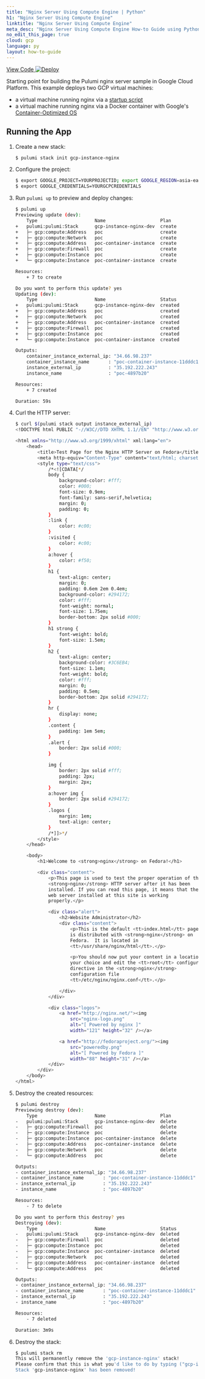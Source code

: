 ```yaml
---
title: "Nginx Server Using Compute Engine | Python"
h1: "Nginx Server Using Compute Engine"
linktitle: "Nginx Server Using Compute Engine"
meta_desc: "Nginx Server Using Compute Engine How-to Guide using Python"
no_edit_this_page: true
cloud: gcp
language: py
layout: how-to-guide
---
```


<!-- WARNING: this page was generated by a tool. Do not edit it by hand. -->
<!-- To change it, please see https://github.com/pulumi/docs/tree/master/tools/mktutorial. -->

<p class="mb-4 flex">
    <a class="flex flex-wrap items-center rounded-md font-display text-lg text-white bg-blue-600 border-2 border-blue-600 px-2 mr-2 whitespace-no-wrap hover:text-white" style="height: 45px;" href="https://github.com/pulumi/examples/tree/master/gcp-py-instance-nginx" target="_blank">
        <span><i class="fab fa-github pr-2"></i> View Code</span>
    </a>
    <a href="https://app.pulumi.com/new?template=https://github.com/pulumi/examples/blob/master/gcp-py-instance-nginx/README.md" target="_blank">
        <img src="https://get.pulumi.com/new/button.svg" alt="Deploy">
    </a>
</p>


Starting point for building the Pulumi nginx server sample in Google Cloud Platform.
This example deploys two GCP virtual machines:

- a virtual machine running nginx via a [startup script](https://cloud.google.com/compute/docs/startupscript)
- a virtual machine running nginx via a Docker container with Google's 
[Container-Optimized OS](https://cloud.google.com/container-optimized-os/docs)

## Running the App

1. Create a new stack:

    ```bash
    $ pulumi stack init gcp-instance-nginx
    ```

1. Configure the project:

    ```bash
    $ export GOOGLE_PROJECT=YOURPROJECTID; export GOOGLE_REGION=asia-east1; export GOOGLE_ZONE=asia-east1-a;
    $ export GOOGLE_CREDENTIALS=YOURGCPCREDENTIALS
    ```

1. Run `pulumi up` to preview and deploy changes:

    ```bash
    $ pulumi up
    Previewing update (dev):
        Type                     Name                    Plan       
    +   pulumi:pulumi:Stack      gcp-instance-nginx-dev  create     
    +   ├─ gcp:compute:Address   poc                     create     
    +   ├─ gcp:compute:Network   poc                     create     
    +   ├─ gcp:compute:Address   poc-container-instance  create     
    +   ├─ gcp:compute:Firewall  poc                     create     
    +   ├─ gcp:compute:Instance  poc                     create     
    +   └─ gcp:compute:Instance  poc-container-instance  create     
    
    Resources:
        + 7 to create

    Do you want to perform this update? yes
    Updating (dev):
        Type                     Name                    Status      
    +   pulumi:pulumi:Stack      gcp-instance-nginx-dev  created     
    +   ├─ gcp:compute:Address   poc                     created     
    +   ├─ gcp:compute:Network   poc                     created     
    +   ├─ gcp:compute:Address   poc-container-instance  created     
    +   ├─ gcp:compute:Firewall  poc                     created     
    +   ├─ gcp:compute:Instance  poc                     created     
    +   └─ gcp:compute:Instance  poc-container-instance  created     
    
    Outputs:
        container_instance_external_ip: "34.66.98.237"
        container_instance_name       : "poc-container-instance-11dddc1"
        instance_external_ip          : "35.192.222.243"
        instance_name                 : "poc-4897b20"

    Resources:
        + 7 created

    Duration: 59s
    ```

1. Curl the HTTP server:

    ```bash
    $ curl $(pulumi stack output instance_external_ip)
    <!DOCTYPE html PUBLIC "-//W3C//DTD XHTML 1.1//EN" "http://www.w3.org/TR/xhtml11/DTD/xhtml11.dtd">

    <html xmlns="http://www.w3.org/1999/xhtml" xml:lang="en">
        <head>
            <title>Test Page for the Nginx HTTP Server on Fedora</title>
            <meta http-equiv="Content-Type" content="text/html; charset=UTF-8" />
            <style type="text/css">
                /*<![CDATA[*/
                body {
                    background-color: #fff;
                    color: #000;
                    font-size: 0.9em;
                    font-family: sans-serif,helvetica;
                    margin: 0;
                    padding: 0;
                }
                :link {
                    color: #c00;
                }
                :visited {
                    color: #c00;
                }
                a:hover {
                    color: #f50;
                }
                h1 {
                    text-align: center;
                    margin: 0;
                    padding: 0.6em 2em 0.4em;
                    background-color: #294172;
                    color: #fff;
                    font-weight: normal;
                    font-size: 1.75em;
                    border-bottom: 2px solid #000;
                }
                h1 strong {
                    font-weight: bold;
                    font-size: 1.5em;
                }
                h2 {
                    text-align: center;
                    background-color: #3C6EB4;
                    font-size: 1.1em;
                    font-weight: bold;
                    color: #fff;
                    margin: 0;
                    padding: 0.5em;
                    border-bottom: 2px solid #294172;
                }
                hr {
                    display: none;
                }
                .content {
                    padding: 1em 5em;
                }
                .alert {
                    border: 2px solid #000;
                }

                img {
                    border: 2px solid #fff;
                    padding: 2px;
                    margin: 2px;
                }
                a:hover img {
                    border: 2px solid #294172;
                }
                .logos {
                    margin: 1em;
                    text-align: center;
                }
                /*]]>*/
            </style>
        </head>

        <body>
            <h1>Welcome to <strong>nginx</strong> on Fedora!</h1>

            <div class="content">
                <p>This page is used to test the proper operation of the
                <strong>nginx</strong> HTTP server after it has been
                installed. If you can read this page, it means that the
                web server installed at this site is working
                properly.</p>

                <div class="alert">
                    <h2>Website Administrator</h2>
                    <div class="content">
                        <p>This is the default <tt>index.html</tt> page that
                        is distributed with <strong>nginx</strong> on
                        Fedora.  It is located in
                        <tt>/usr/share/nginx/html</tt>.</p>

                        <p>You should now put your content in a location of
                        your choice and edit the <tt>root</tt> configuration
                        directive in the <strong>nginx</strong>
                        configuration file
                        <tt>/etc/nginx/nginx.conf</tt>.</p>

                    </div>
                </div>

                <div class="logos">
                    <a href="http://nginx.net/"><img
                        src="nginx-logo.png"
                        alt="[ Powered by nginx ]"
                        width="121" height="32" /></a>

                    <a href="http://fedoraproject.org/"><img
                        src="poweredby.png"
                        alt="[ Powered by Fedora ]"
                        width="88" height="31" /></a>
                </div>
            </div>
        </body>
    </html>
    ```

1. Destroy the created resources:

    ```bash
    $ pulumi destroy
    Previewing destroy (dev):
        Type                     Name                    Plan       
    -   pulumi:pulumi:Stack      gcp-instance-nginx-dev  delete     
    -   ├─ gcp:compute:Firewall  poc                     delete     
    -   ├─ gcp:compute:Instance  poc                     delete     
    -   ├─ gcp:compute:Instance  poc-container-instance  delete     
    -   ├─ gcp:compute:Address   poc-container-instance  delete     
    -   ├─ gcp:compute:Network   poc                     delete     
    -   └─ gcp:compute:Address   poc                     delete     
    
    Outputs:
    - container_instance_external_ip: "34.66.98.237"
    - container_instance_name       : "poc-container-instance-11dddc1"
    - instance_external_ip          : "35.192.222.243"
    - instance_name                 : "poc-4897b20"

    Resources:
        - 7 to delete

    Do you want to perform this destroy? yes
    Destroying (dev):
        Type                     Name                    Status      
    -   pulumi:pulumi:Stack      gcp-instance-nginx-dev  deleted     
    -   ├─ gcp:compute:Firewall  poc                     deleted     
    -   ├─ gcp:compute:Instance  poc                     deleted     
    -   ├─ gcp:compute:Instance  poc-container-instance  deleted     
    -   ├─ gcp:compute:Network   poc                     deleted     
    -   ├─ gcp:compute:Address   poc-container-instance  deleted     
    -   └─ gcp:compute:Address   poc                     deleted     
    
    Outputs:
    - container_instance_external_ip: "34.66.98.237"
    - container_instance_name       : "poc-container-instance-11dddc1"
    - instance_external_ip          : "35.192.222.243"
    - instance_name                 : "poc-4897b20"

    Resources:
        - 7 deleted

    Duration: 3m9s
    ```

1. Destroy the stack:

    ```bash
    $ pulumi stack rm
    This will permanently remove the 'gcp-instance-nginx' stack!
    Please confirm that this is what you'd like to do by typing ("gcp-instance-nginx"): gcp-instance-nginx
    Stack 'gcp-instance-nginx' has been removed!
    ```

